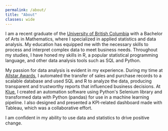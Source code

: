 ```yaml
---
permalink: /about/
title: "About"
classes: wide
---
```


I am a recent graduate of the [University of British Columbia](https://www.ubc.ca/) with a Bachelor of Arts in Mathematics, where I specialized in applied statistics and data analysis. My education has equipped me with the necessary skills to process and interpret complex data to meet business needs. Throughout my studies, I have honed my skills in R, a popular statistical programming language, and other data analysis tools such as SQL and Python.

My passion for data analysis is evident in my experience. During my time at [Allstar Awards](https://allstarawards.ca/), I automated the transfer of sales and purchase records to a scalable database and used SQL and R to analyze the data, producing transparent and trustworthy reports that influenced business decisions.  At [Klue](https://klue.com/), I created an automation software using Python's Selenium library and transformed data with Python (pandas) for use in a machine learning pipeline. I also designed and presented a KPI-related dashboard made with Tableau, which was a collaborative effort. 

I am confident in my ability to use data and statistics to drive positive change.

